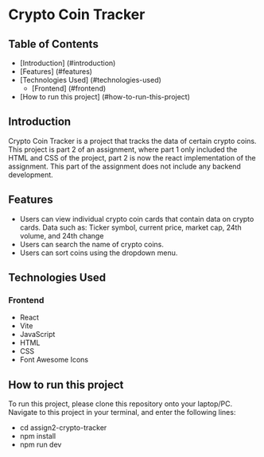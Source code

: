 # Crypto Coin Tracker

## Table of Contents

- [Introduction] (#introduction)
- [Features] (#features)
- [Technologies Used] (#technologies-used)
  - [Frontend] (#frontend)
- [How to run this project] (#how-to-run-this-project)

## Introduction

Crypto Coin Tracker is a project that tracks the data of certain crypto coins. This project is part 2 of an assignment, where part 1 only included the HTML and CSS of the project, part 2 is now the react implementation of the assignment. This part of the assignment does not include any backend development.

## Features

- Users can view individual crypto coin cards that contain data on crypto cards. Data such as: Ticker symbol, current price, market cap, 24th volume, and 24th change
- Users can search the name of crypto coins.
- Users can sort coins using the dropdown menu.

## Technologies Used

### Frontend

- React
- Vite
- JavaScript
- HTML
- CSS
- Font Awesome Icons

## How to run this project

To run this project, please clone this repository onto your laptop/PC. Navigate to this project in your terminal, and enter the following lines:

- cd assign2-crypto-tracker
- npm install
- npm run dev
